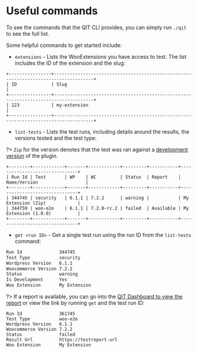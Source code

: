 # Useful commands

To see the commands that the QIT CLI provides, you can simply run `./qit` to see the full list.

Some helpful commands to get started include:

- `extensions` - Lists the WooExtensions you have access to test. The list includes the ID of the extension and the slug:

```shell
+----------------+-------------------------------------------------------------------------------------+
| ID             | Slug                                                                                |
+----------------+-------------------------------------------------------------------------------------+
| 123            | my-extension                                                                        |
+----------------+-------------------------------------------------------------------------------------+
```

- `list-tests` - Lists the test runs, including details around the results, the versions tested and the test type:

?> `Zip` for the version denotes that the test was ran against a [development version](cli/running-tests.md#testing-development-builds) of the plugin.

```shell
+--------+------------+-------+------------+---------+-----------+-------------------------------+
| Run Id | Test       | WP    | WC         | Status  | Report    | Name/Version                  |
+--------+------------+-------+------------+---------+-----------+-------------------------------+
| 344745 | security   | 6.1.1 | 7.2.2      | warning |           | My Extension (Zip)            |
| 344759 | woo-e2e    | 6.1.1 | 7.2.0-rc.2 | failed  | Available | My Extension (1.0.0)          |
+--------+------------+-------+------------+---------+-----------+-------------------------------+
```

- `get <run ID>` - Get a single test run using the run ID from the `list-tests` command:

```bash
Run Id              344745
Test Type           security
Wordpress Version   6.1.1
Woocommerce Version 7.2.2
Status              warning
Is Development      Yes
Woo Extension       My Extension
```

?> If a report is available, you can go into the [QIT Dashboard to view the report](dashboard/viewing-test-results.md#viewing-result-logs) or view the link by running `get` and the test run ID:

```shell
Run Id              361745
Test Type           woo-e2e
Wordpress Version   6.1.1
Woocommerce Version 7.2.2
Status              failed
Result Url          https://testreport.url
Woo Extension       My Extension
```
